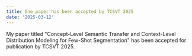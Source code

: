 ```yaml
---
title: One paper has been accepted by TCSVT 2025
date: '2025-03-12'
---
```



My paper titled "Concept-Level Semantic Transfer and Context-Level Distribution Modeling for Few-Shot Segmentation" has been accepted for publication by TCSVT 2025.
